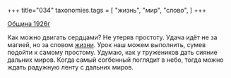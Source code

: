 +++
title="034"
taxonomies.tags = [
 "жизнь",
 "мир",
 "слово",
]
+++

[Община 1926г](/agni/1926)

Как можно двигать сердцами? Не утеряв простоту. Удача идёт не за магией, но за словом [жизни](/tags/жизнь). Урок наш можем выполнить, сумев подойти к самому простому. Удумаю, как у тружеников дать сияние дальних миров. Когда самый согбенный поглядит в небо, тогда можно ждать радужную ленту с дальних миров.   

